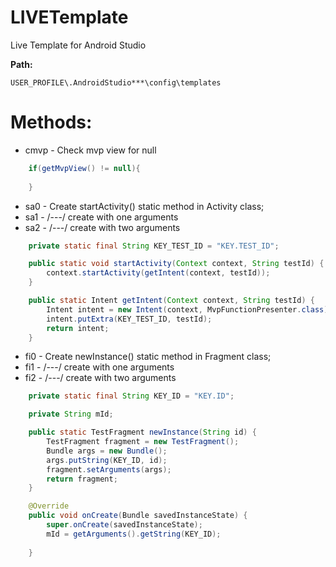 # LIVETemplate
Live Template for Android Studio

<b>Path:</b>
```
USER_PROFILE\.AndroidStudio***\config\templates
```
# Methods:

* cmvp - Check mvp view for null
``` java
    if(getMvpView() != null){
        
    }
```

* sa0 - Create startActivity() static method in Activity class; 
* sa1 - /---/ create with one arguments
* sa2 - /---/ create with two arguments
```java
    private static final String KEY_TEST_ID = "KEY.TEST_ID";

    public static void startActivity(Context context, String testId) {
        context.startActivity(getIntent(context, testId));
    }

    public static Intent getIntent(Context context, String testId) {
        Intent intent = new Intent(context, MvpFunctionPresenter.class);
        intent.putExtra(KEY_TEST_ID, testId);
        return intent;
    }
```

* fi0 - Create newInstance() static method in Fragment class;
* fi1 - /---/ create with one arguments
* fi2 - /---/ create with two arguments
```java
    private static final String KEY_ID = "KEY.ID";

    private String mId;

    public static TestFragment newInstance(String id) {
        TestFragment fragment = new TestFragment();
        Bundle args = new Bundle();
        args.putString(KEY_ID, id);
        fragment.setArguments(args);
        return fragment;
    }

    @Override
    public void onCreate(Bundle savedInstanceState) {
        super.onCreate(savedInstanceState);
        mId = getArguments().getString(KEY_ID);
        
    }
```
 

